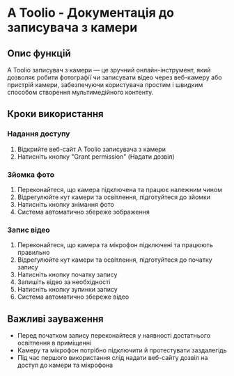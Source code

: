 # A Toolio - Документація до записувача з камери

## Опис функцій

A Toolio записувач з камери — це зручний онлайн-інструмент, який дозволяє робити фотографії чи записувати відео через веб-камеру або пристрій камери, забезпечуючи користувача простим і швидким способом створення мультимедійного контенту.

## Кроки використання

### Надання доступу
1. Відкрийте веб-сайт A Toolio записувача з камери
2. Натисніть кнопку "Grant permission" (Надати дозвіл)

### Зйомка фото
1. Переконайтеся, що камера підключена та працює належним чином
2. Відрегулюйте кут камери та освітлення, підготуйтеся до зйомки
3. Натисніть кнопку знімання фото
4. Система автоматично збереже зображення

### Запис відео
1. Переконайтеся, що камера та мікрофон підключені та працюють правильно
2. Відрегулюйте кут камери та освітлення, підготуйтеся до початку запису
3. Натисніть кнопку початку запису
4. Запишіть відео за необхідності
5. Натисніть кнопку зупинки запису
6. Система автоматично збереже відео

## Важливі зауваження
- Перед початком запису переконайтеся у наявності достатнього освітлення в приміщенні
- Камеру та мікрофон потрібно підключити й протестувати заздалегідь
- Під час першого використання слід надати веб-сайту дозвіл на доступ до камери та мікрофона